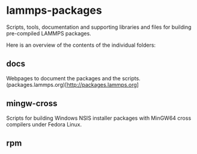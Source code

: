 # lammps-packages
Scripts, tools, documentation and supporting libraries and
files for building pre-compiled LAMMPS packages.

Here is an overview of the contents of the individual folders:

## docs

Webpages to document the packages and the scripts.
(packages.lammps.org)[http://packages.lammps.org]

## mingw-cross

Scripts for building Windows NSIS installer packages with
MinGW64 cross compilers under Fedora Linux.

## rpm


